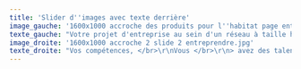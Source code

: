 ```yaml
---
title: 'Slider d''images avec texte derrière'
image_gauche: '1600x1000 accroche des produits pour l''habitat page entreprendre.jpg'
texte_gauche: "Votre projet d'entreprise au sein d'un réseau à taille humaine.</br> \r\nUn métier du bâtiment ou vous pourrez exprimer votre esprit d'entreprendre.  </br> \r\nGestion, développement commerciale, management d'une équipe , vos talents pour commercialiser les produits DAL'ALU.</br> \r\nL'offre : différentes gammes en aluminium pour la finition de l’habitat : </br> \r\névacuations des eaux pluviales, pliages, </br> \r\nsous-faces, volets, bardages, toitures, </br> \r\ncouvertines, boîtes à eau, feuilles à façonner..."
image_droite: '1600x1000 accroche 2 slide 2 entreprendre.jpg'
texte_droite: "Vos compétences, </br>\r\nVous </br>\r\n> avez des talents de chef d’entreprise et de manager</br>\r\n> êtes dynamique</br>\r\n> avez envie d’entreprendre</br>\r\n> avez envie de créer et développer une entreprise stable </br>\r\n> aimez le commerce</br>\r\n> connaissez la gestion</br>\r\n> avez des aptitudes techniques </br>\r\n> avez une b elle capacité à motiver et animer</br>\r\n> avez le sens de l’organisation et du relationnel</br>\r\nDAL’ALU, c’est pour vous ! </br>"
---
```


